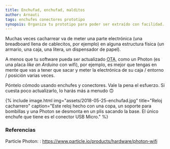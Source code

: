 ```yaml
---
title: Enchufad, enchufad, malditos
author: Arnauti
tags: enchufes conectores prototipo
synopsis: Organiza tu prototipo para poder ser extraído con facilidad.
---
```


Muchas veces cacharrear va de meter una parte electrónica (una breadboard llena de cablecitos, por ejemplo) en alguna estructura física (un armario, una caja, una litera, un dispensador de papel).

A menos que tu software pueda ser actualizado <acronym title="over the air">OTA</acronym>, como un Photon (es una placa *like an Arduino* con wifi), por ejemplo, es mejor que tengas en mente que vas a tener que sacar y meter la electrónica de su caja / entorno / posición varias veces.

Póntelo cómodo usando enchufes y conectores. Vale la pena el esfuerzo. Si cuesta poco actualizarlo, lo harás más a menudo 🙃


{% include image.html
  img="assets/2018-05-25-enchufad.jpg"
  title="Reloj cacharrero"
  caption="Este reloj hecho con una copa, un soporte para bombillas y una Photon se desmonta en un plis sacando la base. El único enchufe que tiene es el conector USB Micro."
 %}

### Referencias

Particle Photon:
: <https://www.particle.io/products/hardware/photon-wifi>
